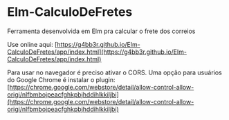 # Elm-CalculoDeFretes
Ferramenta desenvolvida em Elm pra calcular o frete dos correios


Use online aqui: [https://g4bb3r.github.io/Elm-CalculoDeFretes/app/index.html](https://g4bb3r.github.io/Elm-CalculoDeFretes/app/index.html)

Para usar no navegador é preciso ativar o CORS.
Uma opção para usuários do Google Chrome é instalar o plugin:
[https://chrome.google.com/webstore/detail/allow-control-allow-origi/nlfbmbojpeacfghkpbjhddihlkkiljbi](https://chrome.google.com/webstore/detail/allow-control-allow-origi/nlfbmbojpeacfghkpbjhddihlkkiljbi)

